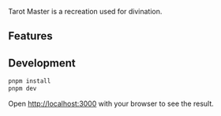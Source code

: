 Tarot Master is a recreation used for divination.

## Features

## Development

```bash
pnpm install
pnpm dev
```

Open [http://localhost:3000](http://localhost:3000) with your browser to see the result.
